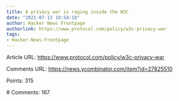 ```yaml
---
title: A privacy war is raging inside the W3C
date: "2021-07-13 19:54:18"
author: Hacker News Frontpage
authorlink: https://www.protocol.com/policy/w3c-privacy-war
tags:
- Hacker-News-Frontpage
---
```


<p>Article URL: <a href="https://www.protocol.com/policy/w3c-privacy-war">https://www.protocol.com/policy/w3c-privacy-war</a></p>
<p>Comments URL: <a href="https://news.ycombinator.com/item?id=27825510">https://news.ycombinator.com/item?id=27825510</a></p>
<p>Points: 315</p>
<p># Comments: 167</p>
